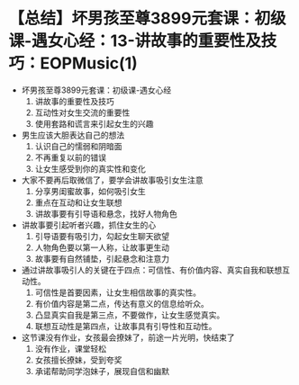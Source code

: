 # 【总结】坏男孩至尊3899元套课：初级课-遇女心经：13-讲故事的重要性及技巧：EOPMusic(1)

-   坏男孩至尊3899元套课：初级课-遇女心经
    1.  讲故事的重要性及技巧
    2.  互动性对女生交流的重要性
    3.  使用套路和谎言来引起女生的兴趣
-   男生应该大胆表达自己的想法
    1.  认识自己的懦弱和阴暗面
    2.  不再重复以前的错误
    3.  让女生感受到你的真实性和变化
-   大家不要再后取微信了，要学会讲故事吸引女生注意
    1.  分享男闺蜜故事，如何吸引女生
    2.  重点在互动和让女生联想
    3.  讲故事要有引导语和悬念，找好人物角色
-   讲故事要引起听者兴趣，抓住女生的心
    1.  引导语要有吸引力，勾起女生聊天欲望
    2.  人物角色要以第一人称，让故事更生动
    3.  故事要有自然铺垫，引起悬念和注意力
-   通过讲故事吸引人的关键在于四点：可信性、有价值内容、真实自我和联想互动性。
    1.  可信性是首要因素，让女生相信故事的真实性。
    2.  有价值内容是第二点，传达有意义的信息给听众。
    3.  凸显真实自我是第三点，不要做作，让女生感觉真实。
    4.  联想互动性是第四点，让故事具有引导性和互动性。
-   这节课没有作业，女孩最会撩妹了，前途一片光明，快结束了
    1.  没有作业，课堂轻松
    2.  女孩擅长撩妹，受到夸奖
    3.  承诺帮助同学泡妹子，展现自信和幽默